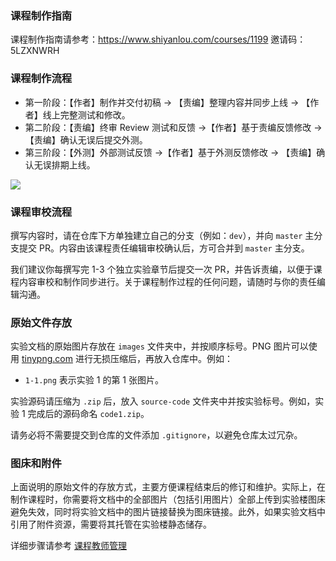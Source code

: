 ### 课程制作指南

课程制作指南请参考：https://www.shiyanlou.com/courses/1199 邀请码：5LZXNWRH

### 课程制作流程

- 第一阶段：【作者】制作并交付初稿 → 【责编】整理内容并同步上线 → 【作者】线上完整测试和修改。
- 第二阶段：【责编】终审 Review 测试和反馈 →【作者】基于责编反馈修改 → 【责编】确认无误后提交外测。
- 第三阶段：【外测】外部测试反馈 →【作者】基于外测反馈修改 → 【责编】确认无误排期上线。

![](https://cdn.nlark.com/yuque/__mermaid_v3/113a49c4733c8ca380d9cd9230638e3a.svg)

### 课程审校流程

撰写内容时，请在仓库下方单独建立自己的分支（例如：`dev`），并向 `master` 主分支提交 PR。内容由该课程责任编辑审校确认后，方可合并到 `master` 主分支。

我们建议你每撰写完 1-3 个独立实验章节后提交一次 PR，并告诉责编，以便于课程内容审校和制作同步进行。关于课程制作过程的任何问题，请随时与你的责任编辑沟通。

### 原始文件存放

实验文档的原始图片存放在 `images` 文件夹中，并按顺序标号。PNG 图片可以使用 [tinypng.com](https://tinypng.com) 进行无损压缩后，再放入仓库中。例如：

- `1-1.png` 表示实验 1 的第 1 张图片。

实验源码请压缩为 `.zip` 后，放入 `source-code` 文件夹中并按实验标号。例如，实验 1 完成后的源码命名 `code1.zip`。

请务必将不需要提交到仓库的文件添加 `.gitignore`，以避免仓库太过冗杂。

### 图床和附件

上面说明的原始文件的存放方式，主要方便课程结束后的修订和维护。实际上，在制作课程时，你需要将文档中的全部图片（包括引用图片）全部上传到实验楼图床避免失效，同时将实验文档中的图片链接替换为图床链接。此外，如果实验文档中引用了附件资源，需要将其托管在实验楼静态储存。

详细步骤请参考 [课程教师管理](https://www.yuque.com/docs/share/7e81300a-50df-458a-88ed-7d86e0f75013?#)